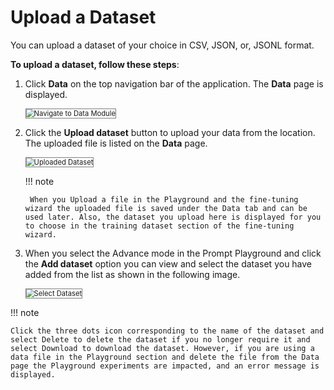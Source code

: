 # Upload a Dataset

You can upload a dataset of your choice in CSV, JSON, or, JSONL format.

**To upload a dataset, follow these steps**:

1. Click **Data** on the top navigation bar of the application. The **Data** page is displayed.

    <img src="../images/navigate-to-data-module.png" alt="Navigate to Data Module" title="Navigate to Data Module" style="border: 1px solid gray; zoom:80%;">

    

1. Click the **Upload dataset** button to upload your data from the location. The uploaded file is listed on the **Data** page.

    <img src="../images/uploaded-dataset.png" alt="Uploaded Dataset" title="Uploaded Dataset" style="border: 1px solid gray; zoom:80%;">

    !!! note

        When you Upload a file in the Playground and the fine-tuning wizard the uploaded file is saved under the Data tab and can be used later. Also, the dataset you upload here is displayed for you to choose in the training dataset section of the fine-tuning wizard.


1. When you select the Advance mode in the Prompt Playground and click the **Add dataset** option you can view and select the dataset you have added from the list as shown in the following image.

    <img src="../images/select-dataset.png" alt="Select Dataset" title="Returning Users" style="border: 1px solid gray; zoom:80%;">

!!! note

    Click the three dots icon corresponding to the name of the dataset and select Delete to delete the dataset if you no longer require it and select Download to download the dataset. However, if you are using a data file in the Playground section and delete the file from the Data page the Playground experiments are impacted, and an error message is displayed. 


